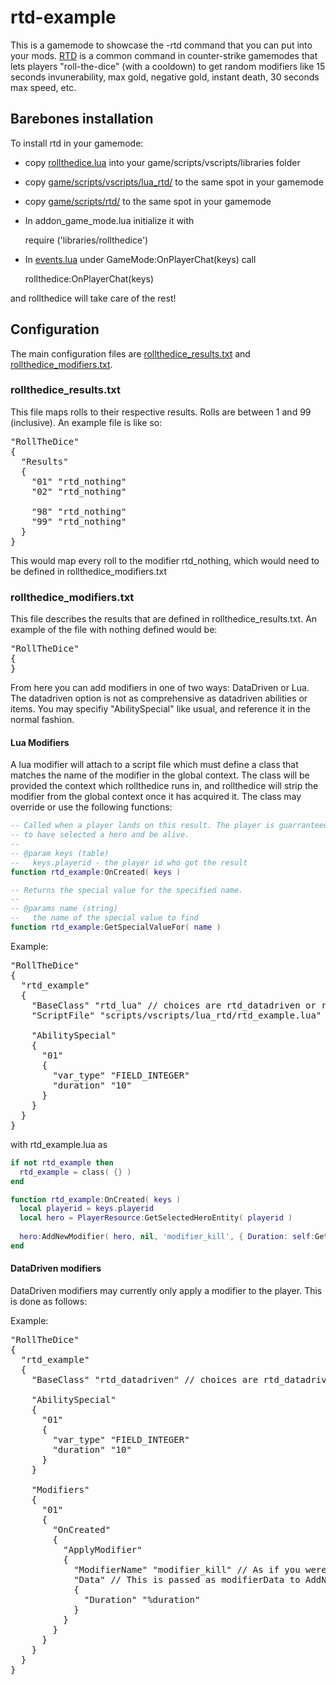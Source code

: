 # rtd-example

This is a gamemode to showcase the -rtd command that you can put into
your mods. [RTD](https://forums.alliedmods.net/showthread.php?p=849987) is a common command in counter-strike gamemodes that 
lets players "roll-the-dice" (with a cooldown) to get random modifiers
like 15 seconds invunerability, max gold, negative gold, instant death,
30 seconds max speed, etc.

## Barebones installation

To install rtd in your gamemode:

- copy [rollthedice.lua](https://github.com/Tjstretchalot/rtd-example/blob/master/game/scripts/vscripts/libraries/rollthedice.lua)
into your game/scripts/vscripts/libraries folder 
- copy [game/scripts/vscripts/lua_rtd/](https://github.com/Tjstretchalot/rtd-example/blob/master/game/scripts/vscripts/lua_rtd/) to the same spot in your gamemode
- copy [game/scripts/rtd/](https://github.com/Tjstretchalot/rtd-example/blob/master/game/scripts/rtd/) to the same spot in your gamemode

- In addon_game_mode.lua initialize it with

    require ('libraries/rollthedice')
    
- In [events.lua](https://github.com/Tjstretchalot/rtd-example/blob/master/game/scripts/vscripts/events.lua) under GameMode:OnPlayerChat(keys)
call 

    rollthedice:OnPlayerChat(keys)

and rollthedice will take care of the rest!

## Configuration

The main configuration files are [rollthedice_results.txt](https://github.com/Tjstretchalot/rtd-example/blob/master/game/scripts/rtd/rollthedice_results.txt) and 
[rollthedice_modifiers.txt](https://github.com/Tjstretchalot/rtd-example/blob/master/game/scripts/rtd/rollthedice_results.txt).

### rollthedice_results.txt

This file maps rolls to their respective results. Rolls are between 1 and 99 (inclusive). An example file is like so:

<pre>
"RollTheDice"
{
  "Results"
  {
    "01" "rtd_nothing"
    "02" "rtd_nothing"
    <omitted>
    "98" "rtd_nothing"
    "99" "rtd_nothing"
  }
}
</pre>

This would map every roll to the modifier rtd_nothing, which would need to be defined in rollthedice_modifiers.txt

### rollthedice_modifiers.txt

This file describes the results that are defined in rollthedice_results.txt. An example of the file with nothing
defined would be:

<pre>
"RollTheDice"
{
}
</pre>

From here you can add modifiers in one of two ways: DataDriven or Lua. The datadriven option is not as comprehensive
as datadriven abilities or items. You may specifiy "AbilitySpecial" like usual, and reference it in the normal fashion.

#### Lua Modifiers

A lua modifier will attach to a script file which must define a class that matches the name of the modifier in the 
global context. The class will be provided the context which rollthedice runs in, and rollthedice will strip the modifier
from the global context once it has acquired it. The class may override or use the following functions:

```lua
-- Called when a player lands on this result. The player is guarranteed
-- to have selected a hero and be alive.
-- 
-- @param keys (table)
--   keys.playerid - the player id who got the result
function rtd_example:OnCreated( keys )

-- Returns the special value for the specified name.
--
-- @params name (string)
--   the name of the special value to find
function rtd_example:GetSpecialValueFor( name )
```

Example:

<pre>
"RollTheDice"
{
  "rtd_example"
  {
    "BaseClass" "rtd_lua" // choices are rtd_datadriven or rtd_lua
    "ScriptFile" "scripts/vscripts/lua_rtd/rtd_example.lua"
    
    "AbilitySpecial"
    {
      "01"
      {
        "var_type" "FIELD_INTEGER"
        "duration" "10"
      }
    }
  }
}
</pre>

with rtd_example.lua as 

```lua
if not rtd_example then 
  rtd_example = class( {} )
end

function rtd_example:OnCreated( keys )
  local playerid = keys.playerid
  local hero = PlayerResource:GetSelectedHeroEntity( playerid )
  
  hero:AddNewModifier( hero, nil, 'modifier_kill', { Duration: self:GetSpecialValueFor('duration') } )
end
```

#### DataDriven modifiers

DataDriven modifiers may currently only apply a modifier to the player. This is done as follows:

Example:

<pre>
"RollTheDice"
{
  "rtd_example"
  {
    "BaseClass" "rtd_datadriven" // choices are rtd_datadriven or rtd_lua
    
    "AbilitySpecial"
    {
      "01"
      {
        "var_type" "FIELD_INTEGER"
        "duration" "10"
      }
    }
    
    "Modifiers"
    {
      "01"
      {
        "OnCreated"
        {
          "ApplyModifier"
          {
            "ModifierName" "modifier_kill" // As if you were using AddNewModifier
            "Data" // This is passed as modifierData to AddNewModifier
            {
              "Duration" "%duration"
            }
          }
        }
      }
    }
  }
}
</pre>